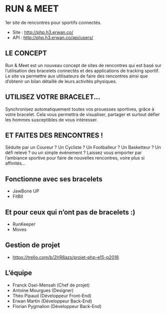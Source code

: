 RUN & MEET 
================================================

1er site de rencontres pour sportifs connectés.
* Site : http://php.h3.erwan.co/
* API :  http://php.h3.erwan.co/api/users/


LE CONCEPT
---------------------------
Run & Meet est un nouveau concept de sites de rencontres qui est basé sur l’utilisation des bracelets connectés et des applications de tracking sportif. Le site va permettre aux utilisateurs de faire des rencontres ainsi que d’obtenir un bilan détaillé de leurs activités physiques.


UTILISEZ VOTRE BRACELET...
---------------------------

Synchronisez automatiquement toutes vos prouesses sportives, grâce à votre bracelet. Cela vous permettra de visualiser, partager et surtout défier les hommes susceptibles de vous intéresser.


ET FAITES DES RENCONTRES !
---------------------------

Séduite par un Coureur ? Un Cycliste ? Un Footballeur ? Un Basketteur ? Un défi relevé ? ou un simple événement ? Laissez vous emporter par l’ambiance sportive pour faire de nouvelles rencontres, voire plus si affinités...

Fonctionne avec ses bracelets
----------------------------------

* JawBone UP
* FitBit

Et pour ceux qui n’ont pas de bracelets :)
----------------------------------------

* RunKeeper
* Moves

Gestion de projet
-----------------
* https://trello.com/b/2lrR8azs/projet-php-e15-p2016


L’équipe
--------

* Franck Osei-Mensah (Chef de projet)
* Antoine Mourgues (Designer)
* Théo Pipaud (Développeur Front-End)
* Erwan Martin (Développeur Back-End)
* Florian Pygmalion (Développeur Back-End)

